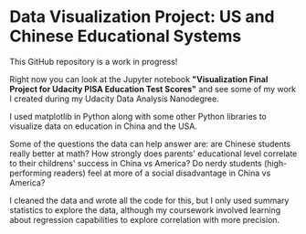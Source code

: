 # Data Visualization Project: US and Chinese Educational Systems

This GitHub repository is a work in progress!

Right now you can look at the Jupyter notebook **"Visualization Final Project for Udacity PISA Education Test Scores"**
and see some of my work I created during my Udacity Data Analysis Nanodegree.

I used matplotlib in Python along with some other Python libraries to visualize data on education in China and the USA.

Some of the questions the data can help answer are: are Chinese students really better at math? How strongly does
parents' educational level correlate to their childrens' success in China vs America? Do nerdy students (high-performing
readers) feel at more of a social disadvantage in China vs America?

I cleaned the data and wrote all the code for this, but I only used summary statistics to explore the data, although my
coursework involved learning about regression capabilities to explore correlation with more precision.
